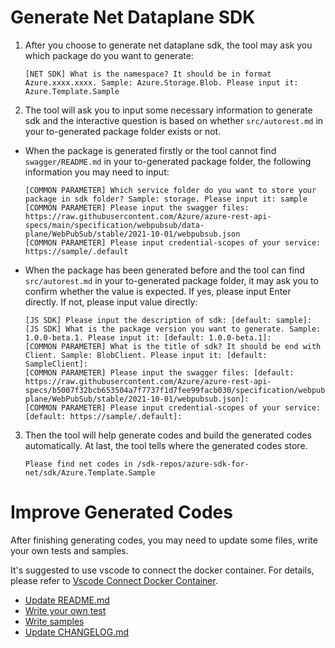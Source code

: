 # Generate Net Dataplane SDK

1. After you choose to generate net dataplane sdk, the tool may ask you which package do you want to generate:
    ```shell
    [NET SDK] What is the namespace? It should be in format Azure.xxxx.xxxx. Sample: Azure.Storage.Blob. Please input it: Azure.Template.Sample
    ```

2. The tool will ask you to input some necessary information to generate sdk and the interactive question is based on whether `src/autorest.md` in your to-generated package folder exists or not.

- When the package is generated firstly or the tool cannot find `swagger/README.md` in your to-generated package folder, the following information you may need to input:
  ```shell
  [COMMON PARAMETER] Which service folder do you want to store your package in sdk folder? Sample: storage. Please input it: sample
  [COMMON PARAMETER] Please input the swagger files: https://raw.githubusercontent.com/Azure/azure-rest-api-specs/main/specification/webpubsub/data-plane/WebPubSub/stable/2021-10-01/webpubsub.json
  [COMMON PARAMETER] Please input credential-scopes of your service: https://sample/.default
  ```

- When the package has been generated before and the tool can find `src/autorest.md` in your to-generated package folder, it may ask you to confirm whether the value is expected. If yes, please input Enter directly. If not, please input value directly:
  ```shell
  [JS SDK] Please input the description of sdk: [default: sample]:
  [JS SDK] What is the package version you want to generate. Sample: 1.0.0-beta.1. Please input it: [default: 1.0.0-beta.1]:
  [COMMON PARAMETER] What is the title of sdk? It should be end with Client. Sample: BlobClient. Please input it: [default: SampleClient]:
  [COMMON PARAMETER] Please input the swagger files: [default: https://raw.githubusercontent.com/Azure/azure-rest-api-specs/b5007f32bcb653504a7f7737f1d7fee99facb030/specification/webpubsub/data-plane/WebPubSub/stable/2021-10-01/webpubsub.json]:
  [COMMON PARAMETER] Please input credential-scopes of your service: [default: https://sample/.default]:
  ```

3. Then the tool will help generate codes and build the generated codes automatically. At last, the tool tells where the generated codes store.
    ```shell
    Please find net codes in /sdk-repos/azure-sdk-for-net/sdk/Azure.Template.Sample
    ```

# Improve Generated Codes

After finishing generating codes, you may need to update some files, write your own tests and samples.

It's suggested to use vscode to connect the docker container. For details, please refer to [Vscode Connect Docker Container](./vscode-connect-docker-container.md).

- [Update README.md](https://github.com/Azure/azure-sdk-for-net/blob/shipPackage/doc/Data%20Plane%20Code%20Generation/AzureSDKCodeGeneration_DataPlane_Quickstart.md#readmemd)
- [Write your own test](https://github.com/Azure/azure-sdk-for-net/blob/shipPackage/doc/Data%20Plane%20Code%20Generation/AzureSDKCodeGeneration_DataPlane_Quickstart.md#tests)
- [Write samples](https://github.com/Azure/azure-sdk-for-net/blob/shipPackage/doc/Data%20Plane%20Code%20Generation/AzureSDKCodeGeneration_DataPlane_Quickstart.md#samples)
- [Update CHANGELOG.md](https://github.com/Azure/azure-sdk-for-net/blob/shipPackage/doc/Data%20Plane%20Code%20Generation/AzureSDKCodeGeneration_DataPlane_Quickstart.md#changelog)
    
